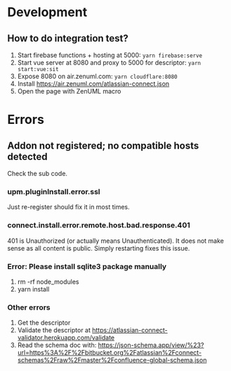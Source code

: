 # Development
## How to do integration test?
1. Start firebase functions + hosting at 5000: `yarn firebase:serve`
2. Start vue server at 8080 and proxy to 5000 for descriptor: `yarn start:vue:sit`
3. Expose 8080 on air.zenuml.com: `yarn cloudflare:8080`
4. Install https://air.zenuml.com/atlassian-connect.json
5. Open the page with ZenUML macro
   
# Errors
## Addon not registered; no compatible hosts detected
Check the sub code.

### upm.pluginInstall.error.ssl
Just re-register should fix it in most times.

### connect.install.error.remote.host.bad.response.401
401 is Unauthorized (or actually means Unauthenticated). It does not make sense as all content
is public. Simply restarting fixes this issue.

### Error: Please install sqlite3 package manually
1. rm -rf node_modules
2. yarn install

### Other errors
1. Get the descriptor
1. Validate the descriptor at https://atlassian-connect-validator.herokuapp.com/validate
1. Read the schema doc with: https://json-schema.app/view/%23?url=https%3A%2F%2Fbitbucket.org%2Fatlassian%2Fconnect-schemas%2Fraw%2Fmaster%2Fconfluence-global-schema.json
